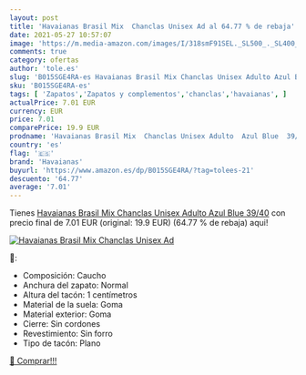 ```yaml
---
layout: post
title: 'Havaianas Brasil Mix  Chanclas Unisex Ad al 64.77 % de rebaja'
date: 2021-05-27 10:57:07
image: 'https://m.media-amazon.com/images/I/318smF91SEL._SL500_._SL400_.jpg'
comments: true
category: ofertas
author: 'tole.es'
slug: 'B015SGE4RA-es Havaianas Brasil Mix Chanclas Unisex Adulto Azul Blue 39/40'
sku: 'B015SGE4RA-es'
tags: [ 'Zapatos','Zapatos y complementos','chanclas','havaianas', ]
actualPrice: 7.01 EUR
currency: EUR
price: 7.01
comparePrice: 19.9 EUR
prodname: 'Havaianas Brasil Mix  Chanclas Unisex Adulto  Azul Blue  39/40'
country: 'es'
flag: '🇪🇸'
brand: 'Havaianas'
buyurl: 'https://www.amazon.es/dp/B015SGE4RA/?tag=tolees-21'
descuento: '64.77'
average: '7.01'
---
```


Tienes [Havaianas Brasil Mix  Chanclas Unisex Adulto  Azul Blue  39/40](https://www.amazon.es/dp/B015SGE4RA/?tag=tolees-21) con precio final de  7.01 EUR (original: 19.9 EUR) (64.77 %  de rebaja) aqui!

[![Havaianas Brasil Mix  Chanclas Unisex Ad](https://m.media-amazon.com/images/I/318smF91SEL._SL500_._SL400_.jpg)](https://www.amazon.es/dp/B015SGE4RA/?tag=tolees-21)

🔎:

- Composición: Caucho
- Anchura del zapato: Normal
- Altura del tacón: 1 centímetros
- Material de la suela: Goma
- Material exterior: Goma
- Cierre: Sin cordones
- Revestimiento: Sin forro
- Tipo de tacón: Plano

[🛒 Comprar!!!](https://www.amazon.es/dp/B015SGE4RA/?tag=tolees-21)
